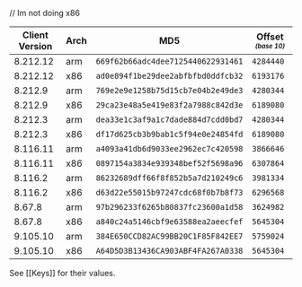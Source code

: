 // Im not doing x86

|Client Version|Arch|MD5                             |Offset <sub><sup>_(base 10)_</sup></sub>|
|--------------|----|----------------------------------|---------|
|8.212.12      |arm |`669f62b66adc4dee7125440622931461`|`4284440`|
|8.212.12      |x86 |`ad0e894f1be29dee2abfbfbd0ddfcb32`|`6193176`|
|8.212.9       |arm |`769e2e9e1258b75d15cb7e04b2e49de3`|`4280344`|
|8.212.9       |x86 |`29ca23e48a5e419e83f2a7988c842d3e`|`6189080`|
|8.212.3       |arm |`dea33e1c3af9a1c7dade884d7cdd0bd7`|`4280344`|
|8.212.3       |x86 |`df17d625cb3b9bab1c5f94e0e24854fd`|`6189080`|
|8.116.11      |arm |`a4093a41db6d9033ee2962ec7c420598`|`3866646`|
|8.116.11      |x86 |`0897154a3834e939348bef52f5698a96`|`6307864`|
|8.116.2       |arm |`86232689dff66f8f852b5a7d210249c6`|`3981334`|
|8.116.2       |x86 |`d63d22e55015b97247cdc68f0b7b8f73`|`6296568`|
|8.67.8        |arm |`97b296233f6265b80837fc23600a1d58`|`3624982`|
|8.67.8        |x86 |`a840c24a5146cbf9e63588ea2aeecfef`|`5645304`|
|9.105.10      |arm |`384E650CCD82AC99BB20C1F85F842EE7`|`5759024`|
|9.105.10      |x86 |`A64D5D3B13436CA903ABF4FA267A0338`|`5645304`|

See [[Keys]] for their values. 
